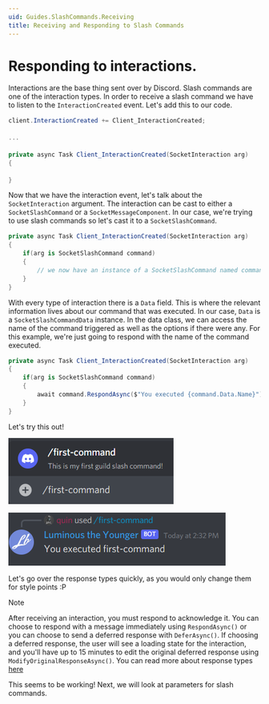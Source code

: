 ```yaml
---
uid: Guides.SlashCommands.Receiving
title: Receiving and Responding to Slash Commands
---
```


# Responding to interactions.

Interactions are the base thing sent over by Discord. Slash commands are one of the interaction types. In order to receive a slash command we have to listen to the `InteractionCreated` event. Let's add this to our code.

```cs
client.InteractionCreated += Client_InteractionCreated;

...

private async Task Client_InteractionCreated(SocketInteraction arg)
{

}
```

Now that we have the interaction event, let's talk about the `SocketInteraction` argument. The interaction can be cast to either a `SocketSlashCommand` or a `SocketMessageComponent`. In our case, we're trying to use slash commands so let's cast it to a `SocketSlashCommand`.

```cs
private async Task Client_InteractionCreated(SocketInteraction arg)
{
    if(arg is SocketSlashCommand command)
    {
        // we now have an instance of a SocketSlashCommand named command.
    }
}
```

With every type of interaction there is a `Data` field. This is where the relevant information lives about our command that was executed. In our case, `Data` is a `SocketSlashCommandData` instance. In the data class, we can access the name of the command triggered as well as the options if there were any. For this example, we're just going to respond with the name of the command executed.

```cs
private async Task Client_InteractionCreated(SocketInteraction arg)
{
    if(arg is SocketSlashCommand command)
    {
        await command.RespondAsync($"You executed {command.Data.Name}");
    }
}
```

Let's try this out!

![slash command picker](images/slashcommand1.png)

![slash command result](images/slashcommand2.png)

Let's go over the response types quickly, as you would only change them for style points :P

> [!NOTE]
> After receiving an interaction, you must respond to acknowledge it. You can choose to respond with a message immediately using `RespondAsync()` or you can choose to send a deferred response with `DeferAsync()`.
> If choosing a deferred response, the user will see a loading state for the interaction, and you'll have up to 15 minutes to edit the original deferred response using `ModifyOriginalResponseAsync()`. You can read more about response types [here](https://discord.com/developers/docs/interactions/slash-commands#interaction-response)

This seems to be working! Next, we will look at parameters for slash commands.
